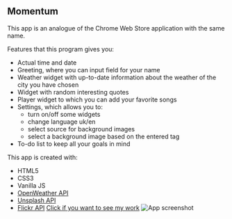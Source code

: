 ## Momentum ##

This app is an analogue of the Chrome Web Store application with the same name.

Features that this program gives you:
* Actual time and date
* Greeting, where you can input field for your name
* Weather widget with up-to-date information about the weather of the city you have chosen
* Widget with random interesting quotes
* Player widget to which you can add your favorite songs
* Settings, which allows you to:
    * turn on/off some widgets 
    * change language uk/en
    * select source for background images 
    * select a background image based on the entered tag
* To-do list to keep all your goals in mind

This app is created with:
* HTML5
* CSS3
* Vanilla JS
* [OpenWeather API](https://openweathermap.org/api)
* [Unsplash API](https://unsplash.com/developers)
* [Flickr API](https://www.flickr.com/services/developer)
  [Сlick if you want to see my work](https://yana-dyachok.github.io/momentum/src/index.html)
  ![App screenshot](https://github.com/Yana-Dyachok/momentum/assets/97878430/97732061-ac27-44a5-b97f-411e20ef4016)
